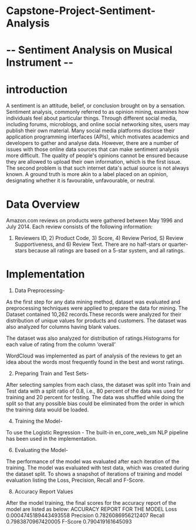 # Capstone-Project-Sentiment-Analysis
# -- Sentiment Analysis on Musical Instrument --

# introduction

A sentiment is an attitude, belief, or conclusion brought on by a sensation. Sentiment analysis, commonly referred to as opinion mining,
examines how individuals feel about particular things. Through different social media, including forums, microblogs, and online social
networking sites, users may publish their own material. Many social media platforms disclose their application programming interfaces
(APIs), which motivates academics and developers to gather and analyse data. However, there are a number of issues with those online
data sources that can make sentiment analysis more difficult. The quality of people's opinions cannot be ensured because they are
allowed to upload their own information, which is the first issue. The second problem is that such internet data's actual source is not
always known. A ground truth is more akin to a label placed on an opinion, designating whether it is favourable, unfavourable, or
neutral.

# Data Overview

Amazon.com reviews on products were gathered between May 1996 and July 2014. Each review consists of the following information:
1) Reviewers ID, 2) Product Code, 3) Score, 4) Review Period, S) Review Supportiveness, and 6) Review Text. There are no half-stars
or quarter-stars because all ratings are based on a 5-star system, and all ratings.

# Implementation

1. Data Preprocessing-

As the first step for any data mining method, dataset was evaluated and preprocessing techniques were applied to prepare
the data for mining. The Dataset contained 10,262 records.These records were analyzed for their distribution of unique
values for products and customers. The dataset was also analyzed for columns having blank values.

The dataset was also analyzed for distribution of ratings.Histograms for each value of rating from the column ‘overall’

WordCloud was implemented as part of analysis of the reviews to get an idea about the words most frequently found in the best
and worst ratings.

2. Preparing Train and Test Sets-
   
After selecting samples from each class, the dataset was split into Train and Test data with a split ratio of 0.8, i.e., 80 percent
of the data was used for training and 20 percent for testing. The data was shuffled while doing the split so that any possible bias
could be eliminated from the order in which the training data would be loaded.
 
4. Training the Model-
   
To use the Logistic Regression - The built-in en_core_web_sm NLP pipeline has been used in the implementation.

6. Evaluating the Model-
   
The performance of the model was evaluated after each iteration of the training. The model was evaluated with test data,
which was created during the dataset split. To shows a snapshot of iterations of training and model evaluation listing
the Loss, Precision, Recall and F-Score.

8. Accuracy Report Values
   
After the model training, the final scores for the accuracy report of the model are listed as below:
ACCURACY REPORT FOR THE MODEL
Loss 0.0004745189443493558
Precision 0.7826086956212407
Recall 0.7983870967420005
F-Score 0.790419161645093


